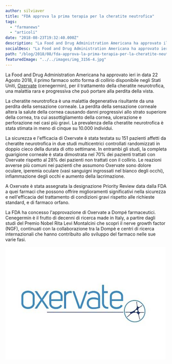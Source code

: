 ```yaml
---
author: silviaver
title: "FDA approva la prima terapia per la cheratite neutrofica"
tags:
  - "farmanews"
  - "articoli"
date: "2018-08-23T19:32:40.000Z"
description: "La Food and Drug Administration Americana ha approvato il primo farmaco sotto forma di collirio disponibile negli Stati Uniti, Oxervate (cenegermin), per il trattamento della cheratite neurotrofica, una malattia rara e progressiva che può portare alla perdita della vista."
socialDesc: "La Food and Drug Administration Americana ha approvato ieri in data 22 Agosto 2018, il primo farmaco sotto forma di collirio disponibile negli Stati Uniti, Oxervate (cenegermin), per il trattamento della cheratite neurotrofica, una malattia rara e progressiva che può portare alla perdita della vista. La sicurezza e l'efficacia di Oxervate è stata testata su 151 pazienti affetti da cheratite neurotrofica in due studi multicentrici randomizzati in doppio cieco della durata di otto settimane. In entrambi gli studi, la completa guarigione corneale è stata dimostrata nel 70% dei pazienti trattati con Oxervate rispetto al 28% dei pazienti non trattati con il collirio. La FDA ha concesso l'approvazione di Oxervate a Dompé che la produrrà nel suo sito aquilano. Cenegermin è il frutto di decenni di ricerca made in Italy, a partire dagli studi del Premio Nobel Rita Levi Montalcini che scoprì il nerve growth factor (NGF), continuati con la collaborazione tra la Dompè e centri di ricerca internazionali che hanno contribuito allo sviluppo del farmaco nelle sue varie fasi.\n\nPer approfondimenti clicca il link in basso e visita il mio nuovo sito..."
path: "/blog/2018/08/fda-approva-la-prima-terapia-per-la-cheratite-neutrofica/"
featuredImage: "../../images/img_3156-4.jpg"
---
```


La Food and Drug Administration Americana ha approvato ieri in data 22 Agosto 2018, il primo farmaco sotto forma di collirio disponibile negli Stati Uniti, [Oxervate](https://www.fda.gov/NewsEvents/Newsroom/PressAnnouncements/ucm618047.htm) (cenegermin), per il trattamento della cheratite neurotrofica, una malattia rara e progressiva che può portare alla perdita della vista.

La cheratite neurotrofica è una malattia degenerativa risultante da una perdita della sensazione corneale. La perdita della sensazione corneale altera la salute della cornea causando danni progressivi allo strato superiore della cornea, tra cui assottigliamento della cornea, ulcerazione e perforazione nei casi più gravi. La prevalenza della cheratite neurotrofica è stata stimata in meno di cinque su 10.000 individui.

La sicurezza e l'efficacia di Oxervate è stata testata su 151 pazienti affetti da cheratite neurotrofica in due studi multicentrici controllati randomizzati in doppio cieco della durata di otto settimane. In entrambi gli studi, la completa guarigione corneale è stata dimostrata nel 70% dei pazienti trattati con Oxervate rispetto al 28% dei pazienti non trattati con il collirio. Le reazioni avverse più comuni nei pazienti che assumono Oxervate sono dolore oculare, iperemia oculare (vasi sanguigni ingrossati nel bianco degli occhi), infiammazione degli occhi e aumento della lacrimazione.

A Oxervate è stata assegnata la designazione Priority Review data dalla FDA a quei farmaci che possono offrire miglioramenti significativi nella sicurezza e nell'efficacia del trattamento di condizioni gravi rispetto alle richieste standard, e di farmaco orfano.

La FDA ha concesso l'approvazione di Oxervate a Dompé farmaceutici. Cenegermin è il frutto di decenni di ricerca made in Italy, a partire dagli studi del Premio Nobel Rita Levi Montalcini che scoprì il nerve growth factor (NGF), continuati con la collaborazione tra la Dompè e centri di ricerca internazionali che hanno contribuito allo sviluppo del farmaco nelle sue varie fasi.

![null](../../images/016191843.jpg)
